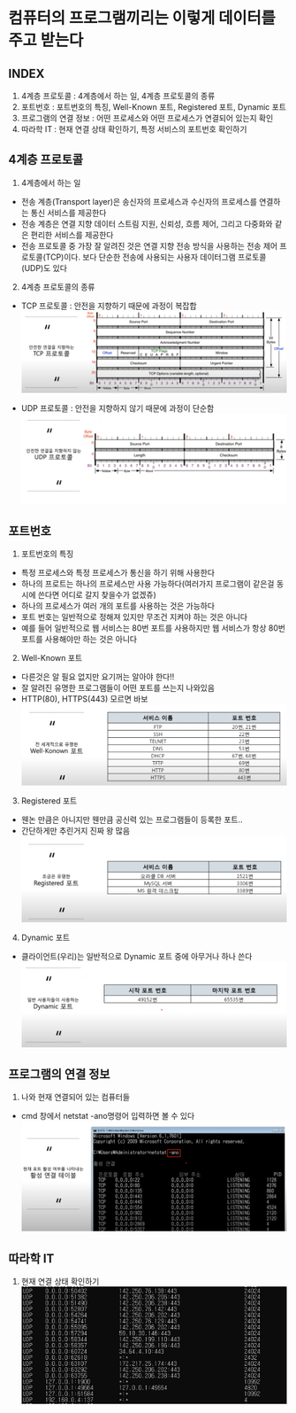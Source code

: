 # 컴퓨터의 프로그램끼리는 이렇게 데이터를 주고 받는다

## INDEX

1. 4계층 프로토콜 : 4계층에서 하는 일, 4계층 프로토콜의 종류
2. 포트번호 : 포트번호의 특징, Well-Known 포트, Registered 포트, Dynamic 포트
3. 프로그램의 연결 정보 : 어떤 프로세스와 어떤 프로세스가 연결되어 있는지 확인
4. 따라학 IT : 현재 연결 상태 확인하기, 특정 서비스의 포트번호 확인하기

## 4계층 프로토콜

1. 4계층에서 하는 일

- 전송 계층(Transport layer)은 송신자의 프로세스과 수신자의 프로세스를 연결하는 통신 서비스를 제공한다
- 전송 계층은 연결 지향 데이터 스트림 지원, 신뢰성, 흐름 제어, 그리고 다중화와 같은 편리한 서비스를 제공한다
- 전송 프로토콜 중 가장 잘 알려진 것은 연결 지향 전송 방식을 사용하는 전송 제어 프로토콜(TCP)이다. 보다 단순한 전송에 사용되는 사용자 데이터그램 프로토콜(UDP)도 있다

2. 4계층 프로토콜의 종류

- TCP 프로토콜 : 안전을 지향하기 때문에 과정이 복잡합
![alt text](image-1.png)

- UDP 프로토콜 : 안전을 지향하지 않기 때문에 과정이 단순함
![alt text](image-2.png)


## 포트번호

1. 포트번호의 특징

- 특정 프로세스와 특정 프로세스가 통신을 하기 위해 사용한다
- 하나의 프로트는 하나의 프로세스만 사용 가능하다(여러가지 프로그램이 같은걸 동시에 쓴다면 어디로 갈지 찾을수가 없겠쥬)
- 하나의 프로세스가 여러 개의 포트를 사용하는 것은 가능하다
- 포트 번호는 일반적으로 정해져 있지만 무조건 지켜야 하는 것은 아니다
- 예를 들어 일반적으로 웹 서비스는 80번 포트를 사용하지만 웹 서비스가 항상 80번 포트를 사용해야만 하는 것은 아니다


2. Well-Known 포트

- 다른것은 알 필요 없지만 요기꺼는 알아야 한다!!
- 잘 알려진 유명한 프로그램들이 어떤 포트를 쓰는지 나와있음
- HTTP(80), HTTPS(443) 모르면 바보
![alt text](image-3.png)


3. Registered 포트


- 웬논 만큼은 아니지만 웬만큼 공신력 있는 프로그램들이 등록한 포트..
- 간단하게만 추린거지 진짜 왕 많음
![alt text](image-5.png)

4. Dynamic 포트

- 클라이언트(우리)는 일반적으로 Dynamic 포트 중에 아무거나 하나 쓴다
![alt text](image-4.png)



## 프로그램의 연결 정보

1. 나와 현재 연결되어 있는 컴퓨터들

- cmd 창에서 netstat -ano명령어 입력하면 볼 수 있다
![alt text](image-6.png)


## 따라학 IT

1. 현재 연결 상태 확인하기
![alt text](image-7.png)